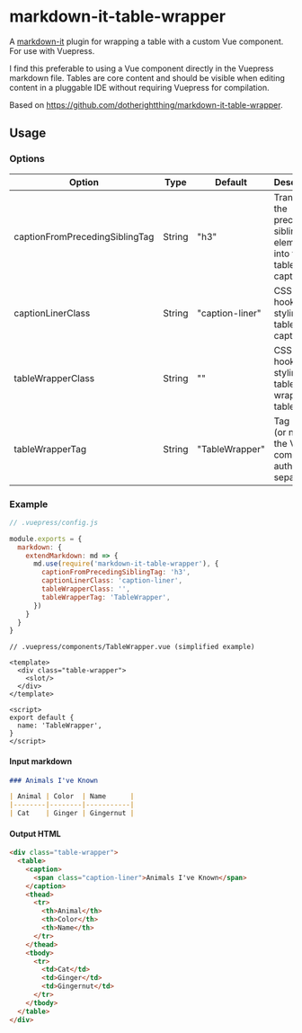 # markdown-it-table-wrapper

A [markdown-it](https://github.com/markdown-it/markdown-it) plugin for wrapping a table with a custom Vue component. For use with Vuepress.

I find this preferable to using a Vue component directly in the Vuepress markdown file. Tables are core content and should be visible when editing content in a pluggable IDE without requiring Vuepress for compilation.

Based on <https://github.com/dotherightthing/markdown-it-table-wrapper>.

## Usage

### Options

| Option                           | Type    | Default         | Description                                                    |
|----------------------------------|---------|-----------------|----------------------------------------------------------------|
| captionFromPrecedingSiblingTag   | String  | "h3"            | Transform the preceding sibling element into the table caption |
| captionLinerClass                | String  | "caption-liner" | CSS class hook for styling the table caption                   |
| tableWrapperClass                | String  | ""              | CSS class hook for styling the table wrapper / table           |
| tableWrapperTag                  | String  | "TableWrapper"  | Tag name (or name of the Vue component, authored separately)   |

### Example

```js
// .vuepress/config.js

module.exports = {
  markdown: {
    extendMarkdown: md => {
      md.use(require('markdown-it-table-wrapper'), {
        captionFromPrecedingSiblingTag: 'h3',
        captionLinerClass: 'caption-liner',
        tableWrapperClass: '',
        tableWrapperTag: 'TableWrapper',
      })
    }
  }
}
```

```vue
// .vuepress/components/TableWrapper.vue (simplified example)

<template>
  <div class="table-wrapper">
    <slot/>
  </div>
</template>

<script>
export default {
  name: 'TableWrapper',
}
</script>
```

#### Input markdown

```md
### Animals I've Known

| Animal | Color  | Name      |
|--------|--------|-----------|
| Cat    | Ginger | Gingernut |
```

#### Output HTML

```html
<div class="table-wrapper">
  <table>
    <caption>
      <span class="caption-liner">Animals I've Known</span>
    </caption>
    <thead>
      <tr>
        <th>Animal</th>
        <th>Color</th>
        <th>Name</th>
      </tr>
    </thead>
    <tbody>
      <tr>
        <td>Cat</td>
        <td>Ginger</td>
        <td>Gingernut</td>
      </tr>
    </tbody>
  </table>
</div>
```
